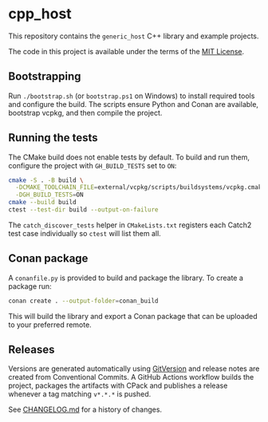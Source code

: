 # cpp_host

This repository contains the `generic_host` C++ library and example projects.

The code in this project is available under the terms of the [MIT License](LICENSE).

## Bootstrapping

Run `./bootstrap.sh` (or `bootstrap.ps1` on Windows) to install required tools and configure the build. The scripts ensure Python and Conan are available, bootstrap vcpkg, and then compile the project.

## Running the tests

The CMake build does not enable tests by default. To build and run them, configure the project with `GH_BUILD_TESTS` set to `ON`:

```bash
cmake -S . -B build \
  -DCMAKE_TOOLCHAIN_FILE=external/vcpkg/scripts/buildsystems/vcpkg.cmake \
  -DGH_BUILD_TESTS=ON
cmake --build build
ctest --test-dir build --output-on-failure
```

The `catch_discover_tests` helper in `CMakeLists.txt` registers each Catch2 test case individually so `ctest` will list them all.


## Conan package

A `conanfile.py` is provided to build and package the library. To create a package run:

```bash
conan create . --output-folder=conan_build
```

This will build the library and export a Conan package that can be uploaded to your preferred remote.

## Releases

Versions are generated automatically using [GitVersion](https://gitversion.net/) and
release notes are created from Conventional Commits. A GitHub Actions workflow
builds the project, packages the artifacts with CPack and publishes a release
whenever a tag matching `v*.*.*` is pushed.

See [CHANGELOG.md](CHANGELOG.md) for a history of changes.
